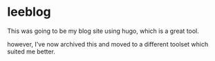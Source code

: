 # leeblog

This was going to be my blog site using hugo, which is a great tool.

however, I've now archived this and moved to a different toolset which suited me better.
